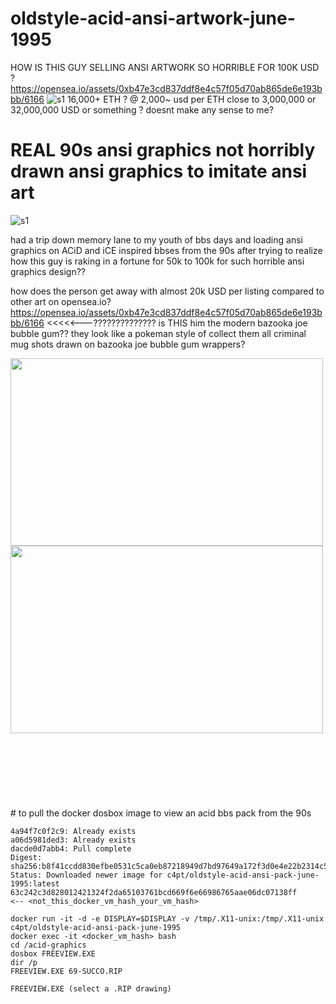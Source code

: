 # oldstyle-acid-ansi-artwork-june-1995
HOW IS THIS GUY SELLING ANSI ARTWORK SO HORRIBLE FOR 100K USD ? https://opensea.io/assets/0xb47e3cd837ddf8e4c57f05d70ab865de6e193bbb/6166
![s1](https://raw.githubusercontent.com/c4pt000/oldstyle-acid-ansi-artwork-june-1995/main/rankings-opensea.png)
16,000+ ETH ? @ 2,000~ usd per ETH close to 3,000,000 or 32,000,000 USD or something ?
doesnt make any sense to me?




# REAL 90s ansi graphics not horribly drawn ansi graphics to imitate ansi art
![s1](https://raw.githubusercontent.com/c4pt000/oldstyle-acid-ansi-artwork-june-1995/main/remembering-ansi-graphics.png)


had a trip down memory lane to my youth of bbs days and loading ansi graphics on ACiD and iCE inspired bbses from the 90s after trying to realize how this guy is raking in a fortune for 50k to 100k for such horrible ansi graphics design??



how does the person get away with almost 20k USD per listing compared to other art on opensea.io?
https://opensea.io/assets/0xb47e3cd837ddf8e4c57f05d70ab865de6e193bbb/6166  <<<<<---?????????????? is THIS him the modern bazooka joe bubble gum??
they look like a pokeman style of collect them all criminal mug shots drawn on bazooka joe bubble gum wrappers?



<img src="https://raw.githubusercontent.com/c4pt000/oldstyle-acid-ansi-artwork-june-1995/main/bazooka-joe-no-throw-up-honest.png" width="500" height="300" />

<img src="https://raw.githubusercontent.com/c4pt000/oldstyle-acid-ansi-artwork-june-1995/main/unnamed.png" width="500" height="300" />

<br>
<br>
<br>
<br>
<br>
<br>
<br>
<br>
# to pull the docker dosbox image to view an acid bbs pack from the 90s

```
4a94f7c0f2c9: Already exists 
a06d5981ded3: Already exists 
dacde0d7abb4: Pull complete 
Digest: sha256:b8f41ccdd830efbe0531c5ca0eb87218949d7bd97649a172f3d0e4e22b2314c5
Status: Downloaded newer image for c4pt/oldstyle-acid-ansi-pack-june-1995:latest
63c242c3d828012421324f2da65103761bcd669f6e66986765aae06dc07138ff        <-- <not_this_docker_vm_hash_your_vm_hash>

```


```
docker run -it -d -e DISPLAY=$DISPLAY -v /tmp/.X11-unix:/tmp/.X11-unix c4pt/oldstyle-acid-ansi-pack-june-1995
docker exec -it <docker_vm_hash> bash
cd /acid-graphics
dosbox FREEVIEW.EXE
dir /p
FREEVIEW.EXE 69-SUCCO.RIP

FREEVIEW.EXE (select a .RIP drawing)
```

